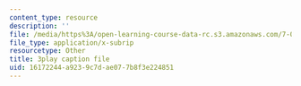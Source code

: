 ```yaml
---
content_type: resource
description: ''
file: /media/https%3A/open-learning-course-data-rc.s3.amazonaws.com/7-012-introduction-to-biology-fall-2004/16172244a9239c7dae077b8f3e224851_odtKI7tEi5c.srt
file_type: application/x-subrip
resourcetype: Other
title: 3play caption file
uid: 16172244-a923-9c7d-ae07-7b8f3e224851
---
```

